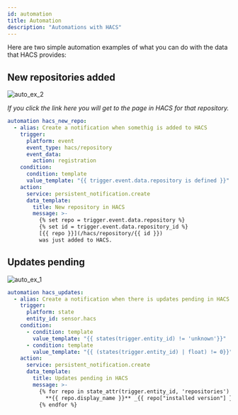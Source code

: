```yaml
---
id: automation
title: Automation
description: "Automations with HACS"
---
```


Here are two simple automation examples of what you can do with the data that HACS provides:

## New repositories added

![auto_ex_2](/img/automation_example2.PNG)

_If you click the link here you will get to the page in HACS for that repository._

```yaml
automation hacs_new_repo:
  - alias: Create a notification when somethig is added to HACS
    trigger:
      platform: event
      event_type: hacs/repository
      event_data:
        action: registration
    condition:
      condition: template
      value_template: "{{ trigger.event.data.repository is defined }}"
    action:
      service: persistent_notification.create
      data_template:
        title: New repository in HACS
        message: >-
          {% set repo = trigger.event.data.repository %}
          {% set id = trigger.event.data.repository_id %}
          [{{ repo }}](/hacs/repository/{{ id }})
          was just added to HACS.
```

## Updates pending

![auto_ex_1](/img/automation_example1.PNG)

```yaml
automation hacs_updates:
  - alias: Create a notification when there is updates pending in HACS
    trigger:
      platform: state
      entity_id: sensor.hacs
    condition:
      - condition: template
        value_template: "{{ states(trigger.entity_id) != 'unknown'}}"
      - condition: template
        value_template: "{{ (states(trigger.entity_id) | float) != 0}}"
    action:
      service: persistent_notification.create
      data_template:
        title: Updates pending in HACS
        message: >-
          {% for repo in state_attr(trigger.entity_id, 'repositories') %}
            **{{ repo.display_name }}** _{{ repo["installed version"] }}_ -> _{{ repo["available version"] }}_
          {% endfor %}
```

